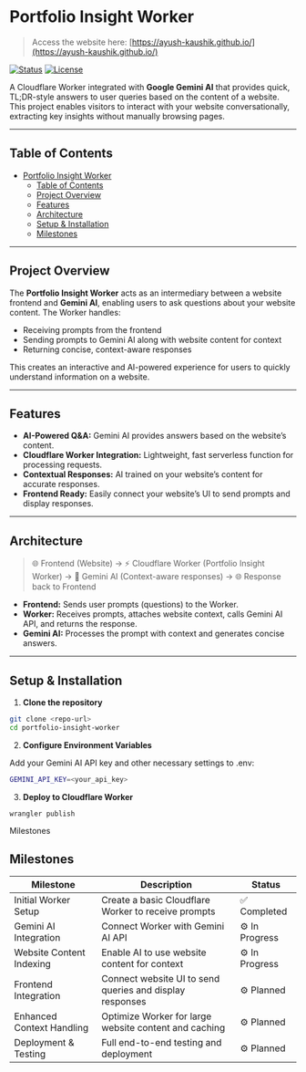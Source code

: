 # Portfolio Insight Worker

> Access the website here: [https://ayush-kaushik.github.io/](https://ayush-kaushik.github.io/)

[![Status](https://img.shields.io/badge/status-active-brightgreen)](https://github.com/yourusername/portfolio-insight-worker)
[![License](https://img.shields.io/badge/license-MIT-blue)](LICENSE)

A Cloudflare Worker integrated with **Google Gemini AI** that provides quick, TL;DR-style answers to user queries based on the content of a website. This project enables visitors to interact with your website conversationally, extracting key insights without manually browsing pages.

---

## Table of Contents
- [Portfolio Insight Worker](#portfolio-insight-worker)
  - [Table of Contents](#table-of-contents)
  - [Project Overview](#project-overview)
  - [Features](#features)
  - [Architecture](#architecture)
  - [Setup \& Installation](#setup--installation)
  - [Milestones](#milestones)

---

## Project Overview
The **Portfolio Insight Worker** acts as an intermediary between a website frontend and **Gemini AI**, enabling users to ask questions about your website content. The Worker handles:

- Receiving prompts from the frontend  
- Sending prompts to Gemini AI along with website content for context  
- Returning concise, context-aware responses  

This creates an interactive and AI-powered experience for users to quickly understand information on a website.

---

## Features
- **AI-Powered Q&A:** Gemini AI provides answers based on the website’s content.  
- **Cloudflare Worker Integration:** Lightweight, fast serverless function for processing requests.  
- **Contextual Responses:** AI trained on your website’s content for accurate responses.  
- **Frontend Ready:** Easily connect your website’s UI to send prompts and display responses.  

---

## Architecture
> 🌐 Frontend (Website) → ⚡ Cloudflare Worker (Portfolio Insight Worker) → 🤖 Gemini AI (Context-aware responses) → 🌐 Response back to Frontend

- **Frontend:** Sends user prompts (questions) to the Worker.  
- **Worker:** Receives prompts, attaches website context, calls Gemini AI API, and returns the response.  
- **Gemini AI:** Processes the prompt with context and generates concise answers.  

---

## Setup & Installation
1. **Clone the repository**  
```bash
git clone <repo-url>
cd portfolio-insight-worker
```

2. **Configure Environment Variables**

Add your Gemini AI API key and other necessary settings to .env:
```bash
GEMINI_API_KEY=<your_api_key>
```

3. **Deploy to Cloudflare Worker**
   
```
wrangler publish
```

Milestones

## Milestones

| Milestone                 | Description                                              | Status        |
| ------------------------- | -------------------------------------------------------- | ------------- |
| Initial Worker Setup      | Create a basic Cloudflare Worker to receive prompts      | ✅ Completed   |
| Gemini AI Integration     | Connect Worker with Gemini AI API                        | ⚙️ In Progress |
| Website Content Indexing  | Enable AI to use website content for context             | ⚙️ In Progress |
| Frontend Integration      | Connect website UI to send queries and display responses | ⚙️ Planned     |
| Enhanced Context Handling | Optimize Worker for large website content and caching    | ⚙️ Planned     |
| Deployment & Testing      | Full end-to-end testing and deployment                   | ⚙️ Planned     |
